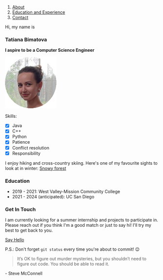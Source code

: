 1. [About](https://github.com/tanya-bimatova/cse110_proj/blob/vs_code/index.md#tatiana-bimatova)
2. [Education and Experience](https://github.com/tanya-bimatova/cse110_proj/blob/vs_code/index.md#education)
3. [Contact](https://github.com/tanya-bimatova/cse110_proj/blob/vs_code/index.md#get-in-touch)

Hi, my name is
### Tatiana Bimatova
**I aspire to be a Computer Science Engineer**

![This is an image](/photo.png)

Skills:
- [x] Java
- [x] C++
- [x] Python
- [x] Patience
- [x] Conflict resolution
- [x] Responsibility

I enjoy hiking and cross-country skiing. Here's one of my favourite sights to look at in winter: [Snowy forest](/winter_forest.jpg)

### Education
- 2019 - 2021: West Valley-Mission Community College
- 2021 - 2024 (anticipated): UC San Diego

### Get In Touch
I am currently looking for a summer internship and projects to participate in.
Please reach out if you think I'm a good match or just to say hi!
I'll try my best to get back to you.

[Say Hello](mailto:tanya.bimatova@gmail.com)


P.S.: Don't forget `git status` every time you're about to commit! :wink:

> It’s OK to figure out murder mysteries, but you shouldn’t need to figure out code.  You should be able to read it.

\- Steve McConnell
